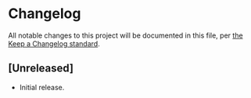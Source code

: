 # Changelog

All notable changes to this project will be documented in this file, per [the Keep a Changelog standard](http://keepachangelog.com/).

## [Unreleased]

- Initial release.
